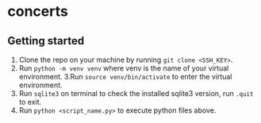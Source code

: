 # concerts

## Getting started

1. Clone the repo on your machine by running `git clone <SSH_KEY>`.
2. Run `python -m venv venv` where venv is the name of your virtual environment.
3.Run `source venv/bin/activate` to enter the virtual environment.
4. Run `sqlite3` on terminal to check the installed sqlite3 version, run `.quit` to exit.
5. Run `python <script_name.py>` to execute python files above.